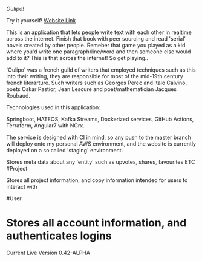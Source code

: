 _Oulipo!_

Try it yourself! [Website Link](http://www.oulipo.co.uk)


This is an application that lets people write text with each other in realtime across the internet. Finish that book with peer sourcing and read 'serial' novels created by other people. Remeber that game you played as a kid where you'd write one paragraph/line/word and then someone else would add to it? This is that across the internet! So get playing..

'Oulipo' was a french guild of writers that employed techniques such as this into their writing, they are responsible for most of the mid-19th century french literarture. Such writers such as Georges Perec and Italo Calvino, poets Oskar Pastior, Jean Lescure and poet/mathematician Jacques Roubaud. 

Technologies used in this application:

Springboot, HATEOS, Kafka Streams, Dockerized services, GitHub Actions, Terraform, Angular7 with NGrx.

The service is designed with CI in mind, so any push to the master branch will deploy onto my personal AWS environment, and the website is currently deployed on a so called 'staging' environment.

Stores meta data about any 'entity' such as upvotes, shares, favourites ETC
#Project

Stores all project information, and copy information intended for users to interact with

#User

Stores all account information, and authenticates logins
=======
Current Live Version 0.42-ALPHA
